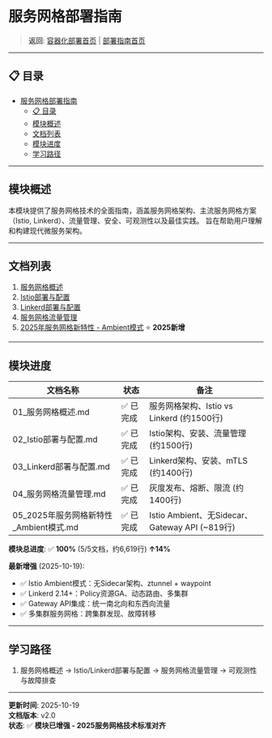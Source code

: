 # 服务网格部署指南

> **返回**: [容器化部署首页](../README.md) | [部署指南首页](../../00_索引导航/README.md)

---

## 📋 目录

- [服务网格部署指南](#服务网格部署指南)
  - [📋 目录](#-目录)
  - [模块概述](#模块概述)
  - [文档列表](#文档列表)
  - [模块进度](#模块进度)
  - [学习路径](#学习路径)

---

## 模块概述

本模块提供了服务网格技术的全面指南，涵盖服务网格架构、主流服务网格方案（Istio, Linkerd）、流量管理、安全、可观测性以及最佳实践。
旨在帮助用户理解和构建现代微服务架构。

---

## 文档列表

1. [服务网格概述](01_服务网格概述.md)
2. [Istio部署与配置](02_Istio部署与配置.md)
3. [Linkerd部署与配置](03_Linkerd部署与配置.md)
4. [服务网格流量管理](04_服务网格流量管理.md)
5. [2025年服务网格新特性 - Ambient模式](05_2025年服务网格新特性_Ambient模式.md) ⭐ **2025新增**

---

## 模块进度

| 文档名称 | 状态 | 备注 |
|---|---|---|
| 01_服务网格概述.md | ✅ 已完成 | 服务网格架构、Istio vs Linkerd (约1500行) |
| 02_Istio部署与配置.md | ✅ 已完成 | Istio架构、安装、流量管理 (约1500行) |
| 03_Linkerd部署与配置.md | ✅ 已完成 | Linkerd架构、安装、mTLS (约1400行) |
| 04_服务网格流量管理.md | ✅ 已完成 | 灰度发布、熔断、限流 (约1400行) |
| 05_2025年服务网格新特性_Ambient模式.md | ✅ 已完成 | Istio Ambient、无Sidecar、Gateway API (~819行) |

**模块总进度**: ✅ **100%** (5/5文档，约6,619行) **↑14%**

**最新增强** (2025-10-19):
- ✅ Istio Ambient模式：无Sidecar架构、ztunnel + waypoint
- ✅ Linkerd 2.14+：Policy资源GA、动态路由、多集群
- ✅ Gateway API集成：统一南北向和东西向流量
- ✅ 多集群服务网格：跨集群发现、故障转移

---

## 学习路径

1. 服务网格概述 → Istio/Linkerd部署与配置 → 服务网格流量管理 → 可观测性与故障排查

---

**更新时间**: 2025-10-19  
**文档版本**: v2.0  
**状态**: ✅ **模块已增强 - 2025服务网格技术标准对齐**
